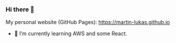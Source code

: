 ### Hi there 👋

My personal website (GitHub Pages): https://martin-lukas.github.io

- 🌱 I’m currently learning AWS and some React.
